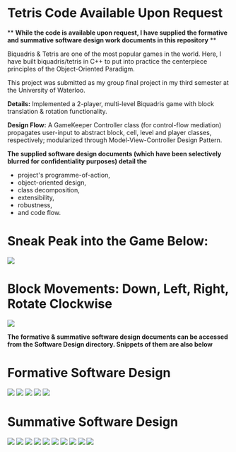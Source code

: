 # Tetris Code Available Upon Request
** **While the code is available upon request, I have supplied the formative and summative software design work documents in this repository** **

Biquadris & Tetris are one of the most popular games in the world. Here, I have built biquadris/tetris in C++ to put into practice the centerpiece principles of the Object-Oriented Paradigm. 

This project was submitted as my group final project in my third semester at the University of Waterloo.

**Details:**
Implemented a 2-player, multi-level Biquadris game with block translation &amp; rotation functionality. 

**Design Flow:**
A GameKeeper Controller class (for control-flow mediation) propagates user-input to abstract block, cell, level and player classes, respectively; modularized through Model-View-Controller Design Pattern.

**The supplied software design documents (which have been selectively blurred for confidentiality purposes) detail the**
* project's programme-of-action, 
* object-oriented design, 
* class decomposition, 
* extensibility, 
* robustness, 
* and code flow.

# Sneak Peak into the Game Below:
![](SoftwareDesign/BlurredScreenShots/GIFS/regular.gif)


# Block Movements: Down, Left, Right, Rotate Clockwise
![](SoftwareDesign/BlurredScreenShots/GIFS/rotate.gif)

**The formative & summative software design documents can be accessed from the Software Design directory. Snippets of them are also below**

# Formative Software Design
![](SoftwareDesign/BlurredScreenShots/formative_blurred/1.png)
![](SoftwareDesign/BlurredScreenShots/formative_blurred/2.png)
![](SoftwareDesign/BlurredScreenShots/formative_blurred/3.png)
![](SoftwareDesign/BlurredScreenShots/formative_blurred/4.png)
![](SoftwareDesign/BlurredScreenShots/formative_blurred/5.png)

# Summative Software Design
![](SoftwareDesign/BlurredScreenShots/formative_blurred/1.png)
![](SoftwareDesign/BlurredScreenShots/summative_blurred/2.png)
![](SoftwareDesign/BlurredScreenShots/summative_blurred/3.png)
![](SoftwareDesign/BlurredScreenShots/summative_blurred/4.png)
![](SoftwareDesign/BlurredScreenShots/summative_blurred/5.png)
![](SoftwareDesign/BlurredScreenShots/summative_blurred/6.png)
![](SoftwareDesign/BlurredScreenShots/summative_blurred/7.png)
![](SoftwareDesign/BlurredScreenShots/summative_blurred/8.png)
![](SoftwareDesign/BlurredScreenShots/summative_blurred/9.png)
![](SoftwareDesign/BlurredScreenShots/summative_blurred/10.png)

